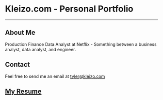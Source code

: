 # Kleizo.com - Personal Portfolio

-----

## About Me

Production Finance Data Analyst at Netflix - Something between a business analyst, data analyst, and engineer.

## Contact

Feel free to send me an email at [tyler@kleizo.com](mailto:tyler@kleizo.com)

## [My Resume](resume.md)
